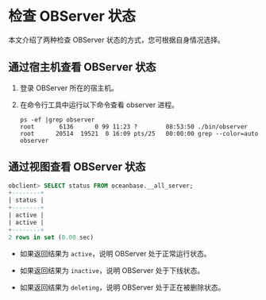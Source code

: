 检查 OBServer 状态
===================================

本文介绍了两种检查 OBServer 状态的方式，您可根据自身情况选择。

通过宿主机查看 OBServer 状态
----------------------------------------

1. 登录 OBServer 所在的宿主机。

2. 在命令行工具中运行以下命令查看 observer 进程。

   ```shell
   ps -ef |grep observer
   root       6136      0 99 11:23 ?        08:53:50 ./bin/observer
   root      20514  19521  0 16:09 pts/25   00:00:00 grep --color=auto observer
   ```

通过视图查看 OBServer 状态
---------------------------------------

```sql
obclient> SELECT status FROM oceanbase.__all_server;
+--------+
| status |
+--------+
| active |
| active |
+--------+
2 rows in set (0.00 sec)
```

* 如果返回结果为 `active`，说明 OBServer 处于正常运行状态。

* 如果返回结果为 `inactive`，说明 OBServer 处于下线状态。

* 如果返回结果为 `deleting`，说明 OBServer 处于正在被删除状态。
